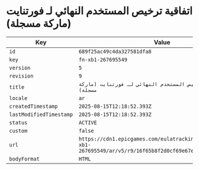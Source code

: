 # اتفاقية ترخيص المستخدم النهائي لـ فورتنايت (ماركة مسجلة)

| Key | Value |
| --- | ----- |
| `id` | `689f25ac49c4da327581dfa8` |
| `key` | `fn-xb1-267695549` |
| `version` | `5` |
| `revision` | `9` |
| `title` | `اتفاقية ترخيص المستخدم النهائي لـ فورتنايت (ماركة مسجلة)` |
| `locale` | `ar` |
| `createdTimestamp` | `2025-08-15T12:18:52.393Z` |
| `lastModifiedTimestamp` | `2025-08-15T12:18:52.393Z` |
| `status` | `ACTIVE` |
| `custom` | `false` |
| `url` | `https://cdn1.epicgames.com/eulatracking-download/fn-xb1-267695549/ar/v5/r9/16f65b8f2d0cf69e67eabaefaed4a713.pdf` |
| `bodyFormat` | `HTML` |
